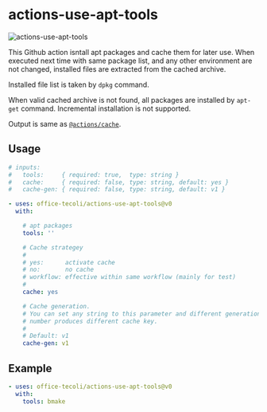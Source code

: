 # actions-use-apt-tools

![actions-use-apt-tools](https://github.com/office-tecoli/actions-use-apt-tools/actions/workflows/test.yml/badge.svg)

This Github action isntall apt packages and cache them for later use.
When executed next time with same package list, and any other
environment are not changed, installed files are extracted from the
cached archive.

Installed file list is taken by `dpkg` command.

When valid cached archive is not found, all packages are installed by
`apt-get` command.  Incremental installation is not supported.

Output is same as [`@actions/cache`](https://github.com/actions/cache).

## Usage

```yaml
# inputs:
#   tools:     { required: true,  type: string }
#   cache:     { required: false, type: string, default: yes }
#   cache-gen: { required: false, type: string, default: v1 }

- uses: office-tecoli/actions-use-apt-tools@v0
  with:

    # apt packages
    tools: ''

    # Cache strategey
    #
    # yes:      activate cache
    # no:       no cache
    # workflow: effective within same workflow (mainly for test)
    #
    cache: yes

    # Cache generation.
    # You can set any string to this parameter and different generation
    # number produces different cache key.
    #
    # Default: v1
    cache-gen: v1
```

## Example

```yaml
- uses: office-tecoli/actions-use-apt-tools@v0
  with:
    tools: bmake
```
